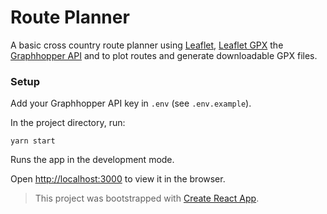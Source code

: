# Route Planner

A basic cross country route planner using [Leaflet](https://leafletjs.com/), [Leaflet GPX](https://github.com/mpetazzoni/leaflet-gpx) the [Graphhopper API](https://www.graphhopper.com/) and to plot routes and generate downloadable GPX files.

### Setup

Add your Graphhopper API key in `.env` (see `.env.example`).

In the project directory, run:

`yarn start`

Runs the app in the development mode.

Open [http://localhost:3000](http://localhost:3000) to view it in the browser.

> This project was bootstrapped with [Create React App](https://github.com/facebook/create-react-app).
